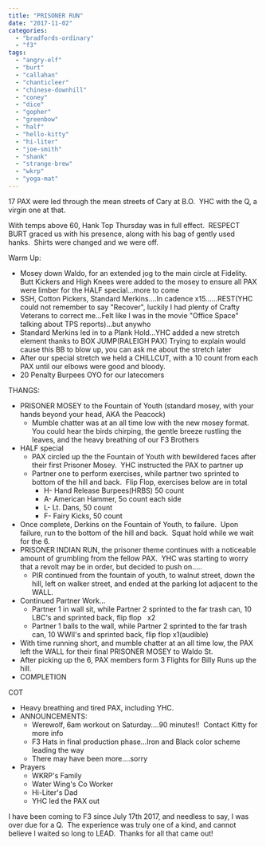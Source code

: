 ```yaml
---
title: "PRISONER RUN"
date: "2017-11-02"
categories: 
  - "bradfords-ordinary"
  - "f3"
tags: 
  - "angry-elf"
  - "burt"
  - "callahan"
  - "chanticleer"
  - "chinese-downhill"
  - "coney"
  - "dice"
  - "gopher"
  - "greenbow"
  - "half"
  - "hello-kitty"
  - "hi-liter"
  - "joe-smith"
  - "shank"
  - "strange-brew"
  - "wkrp"
  - "yoga-mat"
---
```


17 PAX were led through the mean streets of Cary at B.O.  YHC with the Q, a virgin one at that.

With temps above 60, Hank Top Thursday was in full effect.  RESPECT BURT graced us with his presence, along with his bag of gently used hanks.  Shirts were changed and we were off.

Warm Up:

- Mosey down Waldo, for an extended jog to the main circle at Fidelity.  Butt Kickers and High Knees were added to the mosey to ensure all PAX were limber for the HALF special...more to come
- SSH, Cotton Pickers, Standard Merkins....In cadence x15......REST(YHC could not remember to say "Recover", luckily I had plenty of Crafty Veterans to correct me...Felt like I was in the movie "Office Space" talking about TPS reports)...but anywho
- Standard Merkins led in to a Plank Hold...YHC added a new stretch element thanks to BOX JUMP(RALEIGH PAX) Trying to explain would cause this BB to blow up, you can ask me about the stretch later
- After our special stretch we held a CHILLCUT, with a 10 count from each PAX until our elbows were good and bloody.
- 20 Penalty Burpees OYO for our latecomers

THANGS:

- PRISONER MOSEY to the Fountain of Youth (standard mosey, with your hands beyond your head, AKA the Peacock)
    - Mumble chatter was at an all time low with the new mosey format.  You could hear the birds chirping, the gentle breeze rustling the leaves, and the heavy breathing of our F3 Brothers
- HALF special
    - PAX circled up the the Fountain of Youth with bewildered faces after their first Prisoner Mosey.  YHC instructed the PAX to partner up
    - Partner one to perform exercises, while partner two sprinted to bottom of the hill and back.  Flip Flop, exercises below are in total
        - H- Hand Release Burpees(HRBS) 50 count
        - A- American Hammer, 5o count each side
        - L- Lt. Dans, 50 count
        - F- Fairy Kicks, 50 count
- Once complete, Derkins on the Fountain of Youth, to failure.  Upon failure, run to the bottom of the hill and back.  Squat hold while we wait for the 6.
- PRISONER INDIAN RUN, the prisoner theme continues with a noticeable amount of grumbling from the fellow PAX.  YHC was starting to worry that a revolt may be in order, but decided to push on.....
    - PIR continued from the fountain of youth, to walnut street, down the hill, left on walker street, and ended at the parking lot adjacent to the WALL.
- Continued Partner Work...
    - Partner 1 in wall sit, while Partner 2 sprinted to the far trash can, 10 LBC's and sprinted back, flip flop   x2
    - Partner 1 balls to the wall, while Partner 2 sprinted to the far trash can, 10 WWII's and sprinted back, flip flop x1(audible)
- With time running short, and mumble chatter at an all time low, the PAX left the WALL for their final PRISONER MOSEY to Waldo St.
- After picking up the 6, PAX members form 3 Flights for Billy Runs up the hill.
- COMPLETION

COT

- Heavy breathing and tired PAX, including YHC.
- ANNOUNCEMENTS:
    - Werewolf, 6am workout on Saturday....90 minutes!!  Contact Kitty for more info
    - F3 Hats in final production phase...Iron and Black color scheme leading the way
    - There may have been more....sorry
- Prayers
    - WKRP's Family
    - Water Wing's Co Worker
    - Hi-Liter's Dad
    - YHC led the PAX out

I have been coming to F3 since July 17th 2017, and needless to say, I was over due for a Q.  The experience was truly one of a kind, and cannot believe I waited so long to LEAD.  Thanks for all that came out!
